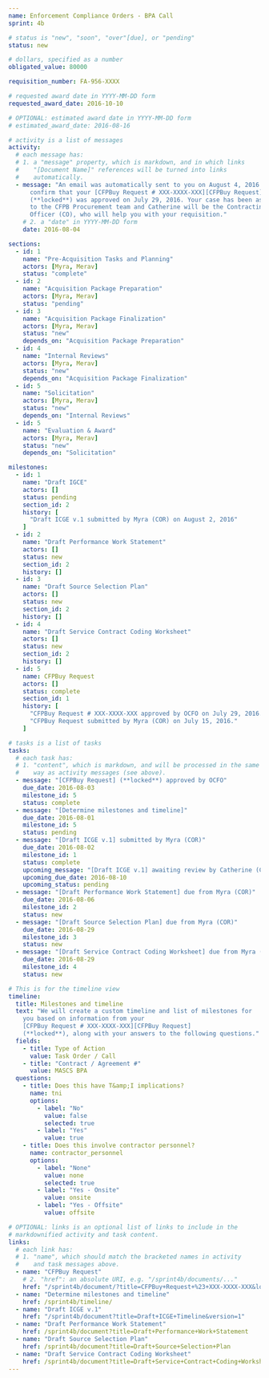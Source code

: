 ```yaml
---
name: Enforcement Compliance Orders - BPA Call
sprint: 4b

# status is "new", "soon", "over"[due], or "pending"
status: new

# dollars, specified as a number
obligated_value: 80000

requisition_number: FA-956-XXXX

# requested award date in YYYY-MM-DD form
requested_award_date: 2016-10-10

# OPTIONAL: estimated award date in YYYY-MM-DD form
# estimated_award_date: 2016-08-16

# activity is a list of messages
activity:
  # each message has:
  # 1. a "message" property, which is markdown, and in which links
  #    "[Document Name]" references will be turned into links
  #    automatically.
  - message: "An email was automatically sent to you on August 4, 2016 to
      confirm that your [CFPBuy Request # XXX-XXXX-XXX][CFPBuy Request]
      (**locked**) was approved on July 29, 2016. Your case has been assigned
      to the CFPB Procurement team and Catherine will be the Contracting
      Officer (CO), who will help you with your requisition."
    # 2. a "date" in YYYY-MM-DD form
    date: 2016-08-04

sections:
  - id: 1
    name: "Pre-Acquisition Tasks and Planning"
    actors: [Myra, Merav]
    status: "complete"
  - id: 2
    name: "Acquisition Package Preparation"
    actors: [Myra, Merav]
    status: "pending"
  - id: 3
    name: "Acquisition Package Finalization"
    actors: [Myra, Merav]
    status: "new"
    depends_on: "Acquisition Package Preparation"
  - id: 4
    name: "Internal Reviews"
    actors: [Myra, Merav]
    status: "new"
    depends_on: "Acquisition Package Finalization"
  - id: 5
    name: "Solicitation"
    actors: [Myra, Merav]
    status: "new"
    depends_on: "Internal Reviews"
  - id: 5
    name: "Evaluation & Award"
    actors: [Myra, Merav]
    status: "new"
    depends_on: "Solicitation"

milestones:
  - id: 1
    name: "Draft IGCE"
    actors: []
    status: pending
    section_id: 2
    history: [
      "Draft ICGE v.1 submitted by Myra (COR) on August 2, 2016"
    ]
  - id: 2
    name: "Draft Performance Work Statement"
    actors: []
    status: new
    section_id: 2
    history: []
  - id: 3
    name: "Draft Source Selection Plan"
    actors: []
    status: new
    section_id: 2
    history: []
  - id: 4
    name: "Draft Service Contract Coding Worksheet"
    actors: []
    status: new
    section_id: 2
    history: []
  - id: 5
    name: CFPBuy Request
    actors: []
    status: complete
    section_id: 1
    history: [
      "CFPBuy Request # XXX-XXXX-XXX approved by OCFO on July 29, 2016.",
      "CFPBuy Request submitted by Myra (COR) on July 15, 2016."
    ]

# tasks is a list of tasks
tasks:
  # each task has:
  # 1. "content", which is markdown, and will be processed in the same
  #    way as activity messages (see above).
  - message: "[CFPBuy Request] (**locked**) approved by OCFO"
    due_date: 2016-08-03
    milestone_id: 5
    status: complete
  - message: "[Determine milestones and timeline]"
    due_date: 2016-08-01
    milestone_id: 5
    status: pending
  - message: "[Draft ICGE v.1] submitted by Myra (COR)"
    due_date: 2016-08-02
    milestone_id: 1
    status: complete
    upcoming_message: "[Draft ICGE v.1] awaiting review by Catherine (CO)"
    upcoming_due_date: 2016-08-10
    upcoming_status: pending
  - message: "[Draft Performance Work Statement] due from Myra (COR)"
    due_date: 2016-08-06
    milestone_id: 2
    status: new
  - message: "[Draft Source Selection Plan] due from Myra (COR)"
    due_date: 2016-08-29
    milestone_id: 3
    status: new
  - message: "[Draft Service Contract Coding Worksheet] due from Myra (COR)"
    due_date: 2016-08-29
    milestone_id: 4
    status: new

# This is for the timeline view
timeline:
  title: Milestones and timeline
  text: "We will create a custom timeline and list of milestones for
    you based on information from your
    [CFPBuy Request # XXX-XXXX-XXX][CFPBuy Request]
    (**locked**), along with your answers to the following questions."
  fields:
    - title: Type of Action
      value: Task Order / Call
    - title: "Contract / Agreement #"
      value: MASCS BPA
  questions:
    - title: Does this have T&amp;I implications?
      name: tni
      options:
        - label: "No"
          value: false
          selected: true
        - label: "Yes"
          value: true
    - title: Does this involve contractor personnel?
      name: contractor_personnel
      options:
        - label: "None"
          value: none
          selected: true
        - label: "Yes - Onsite"
          value: onsite
        - label: "Yes - Offsite"
          value: offsite

# OPTIONAL: links is an optional list of links to include in the
# markdownified activity and task content.
links:
  # each link has:
  # 1. "name", which should match the bracketed names in activity
  #    and task messages above.
  - name: "CFPBuy Request"
    # 2. "href": an absolute URI, e.g. "/sprint4b/documents/..."
    href: "/sprint4b/document/?title=CFPBuy+Request+%23+XXX-XXXX-XXX&locked=true"
  - name: "Determine milestones and timeline"
    href: /sprint4b/timeline/
  - name: "Draft ICGE v.1"
    href: "/sprint4b/document?title=Draft+ICGE+Timeline&version=1"
  - name: "Draft Performance Work Statement"
    href: /sprint4b/document?title=Draft+Performance+Work+Statement
  - name: "Draft Source Selection Plan"
    href: /sprint4b/document?title=Draft+Source+Selection+Plan
  - name: "Draft Service Contract Coding Worksheet"
    href: /sprint4b/document?title=Draft+Service+Contract+Coding+Worksheet
---
```

